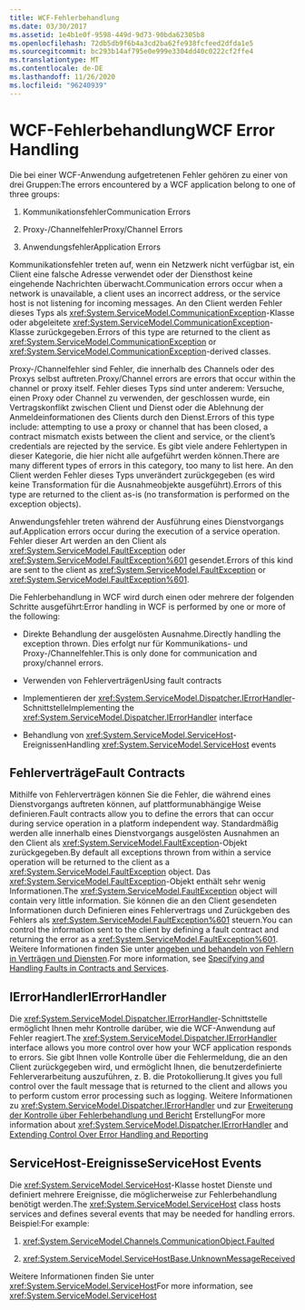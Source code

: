 ```yaml
---
title: WCF-Fehlerbehandlung
ms.date: 03/30/2017
ms.assetid: 1e4b1e0f-9598-449d-9d73-90bda62305b8
ms.openlocfilehash: 72db5db9f6b4a3cd2ba62fe938fcfeed2dfda1e5
ms.sourcegitcommit: bc293b14af795e0e999e3304dd40c0222cf2ffe4
ms.translationtype: MT
ms.contentlocale: de-DE
ms.lasthandoff: 11/26/2020
ms.locfileid: "96240939"
---
```

# <a name="wcf-error-handling"></a><span data-ttu-id="6f3a5-102">WCF-Fehlerbehandlung</span><span class="sxs-lookup"><span data-stu-id="6f3a5-102">WCF Error Handling</span></span>

<span data-ttu-id="6f3a5-103">Die bei einer WCF-Anwendung aufgetretenen Fehler gehören zu einer von drei Gruppen:</span><span class="sxs-lookup"><span data-stu-id="6f3a5-103">The errors encountered by a WCF application belong to one of three groups:</span></span>  
  
1. <span data-ttu-id="6f3a5-104">Kommunikationsfehler</span><span class="sxs-lookup"><span data-stu-id="6f3a5-104">Communication Errors</span></span>  
  
2. <span data-ttu-id="6f3a5-105">Proxy-/Channelfehler</span><span class="sxs-lookup"><span data-stu-id="6f3a5-105">Proxy/Channel Errors</span></span>  
  
3. <span data-ttu-id="6f3a5-106">Anwendungsfehler</span><span class="sxs-lookup"><span data-stu-id="6f3a5-106">Application Errors</span></span>  
  
 <span data-ttu-id="6f3a5-107">Kommunikationsfehler treten auf, wenn ein Netzwerk nicht verfügbar ist, ein Client eine falsche Adresse verwendet oder der Diensthost keine eingehende Nachrichten überwacht.</span><span class="sxs-lookup"><span data-stu-id="6f3a5-107">Communication errors occur when a network is unavailable, a client uses an incorrect address, or the service host is not listening for incoming messages.</span></span> <span data-ttu-id="6f3a5-108">An den Client werden Fehler dieses Typs als <xref:System.ServiceModel.CommunicationException>-Klasse oder abgeleitete <xref:System.ServiceModel.CommunicationException>-Klasse zurückgegeben.</span><span class="sxs-lookup"><span data-stu-id="6f3a5-108">Errors of this type are returned to the client as <xref:System.ServiceModel.CommunicationException> or <xref:System.ServiceModel.CommunicationException>-derived classes.</span></span>  
  
 <span data-ttu-id="6f3a5-109">Proxy-/Channelfehler sind Fehler, die innerhalb des Channels oder des Proxys selbst auftreten.</span><span class="sxs-lookup"><span data-stu-id="6f3a5-109">Proxy/Channel errors are errors that occur within the channel or proxy itself.</span></span> <span data-ttu-id="6f3a5-110">Fehler dieses Typs sind unter anderem: Versuche, einen Proxy oder Channel zu verwenden, der geschlossen wurde, ein Vertragskonflikt zwischen Client und Dienst oder die Ablehnung der Anmeldeinformationen des Clients durch den Dienst.</span><span class="sxs-lookup"><span data-stu-id="6f3a5-110">Errors of this type include: attempting to use a proxy or channel that has been closed, a contract mismatch exists between the client and service, or the client’s credentials are rejected by the service.</span></span> <span data-ttu-id="6f3a5-111">Es gibt viele andere Fehlertypen in dieser Kategorie, die hier nicht alle aufgeführt werden können.</span><span class="sxs-lookup"><span data-stu-id="6f3a5-111">There are many different types of errors in this category, too many to list here.</span></span> <span data-ttu-id="6f3a5-112">An den Client werden Fehler dieses Typs unverändert zurückgegeben (es wird keine Transformation für die Ausnahmeobjekte ausgeführt).</span><span class="sxs-lookup"><span data-stu-id="6f3a5-112">Errors of this type are returned to the client as-is (no transformation is performed on the exception objects).</span></span>  
  
 <span data-ttu-id="6f3a5-113">Anwendungsfehler treten während der Ausführung eines Dienstvorgangs auf.</span><span class="sxs-lookup"><span data-stu-id="6f3a5-113">Application errors occur during the execution of a service operation.</span></span> <span data-ttu-id="6f3a5-114">Fehler dieser Art werden an den Client als <xref:System.ServiceModel.FaultException> oder <xref:System.ServiceModel.FaultException%601> gesendet.</span><span class="sxs-lookup"><span data-stu-id="6f3a5-114">Errors of this kind are sent to the client as <xref:System.ServiceModel.FaultException> or <xref:System.ServiceModel.FaultException%601>.</span></span>  
  
 <span data-ttu-id="6f3a5-115">Die Fehlerbehandlung in WCF wird durch einen oder mehrere der folgenden Schritte ausgeführt:</span><span class="sxs-lookup"><span data-stu-id="6f3a5-115">Error handling in WCF is performed by one or more of the following:</span></span>  
  
- <span data-ttu-id="6f3a5-116">Direkte Behandlung der ausgelösten Ausnahme.</span><span class="sxs-lookup"><span data-stu-id="6f3a5-116">Directly handling the exception thrown.</span></span> <span data-ttu-id="6f3a5-117">Dies erfolgt nur für Kommunikations- und Proxy-/Channelfehler.</span><span class="sxs-lookup"><span data-stu-id="6f3a5-117">This is only done for communication and proxy/channel errors.</span></span>  
  
- <span data-ttu-id="6f3a5-118">Verwenden von Fehlerverträgen</span><span class="sxs-lookup"><span data-stu-id="6f3a5-118">Using fault contracts</span></span>  
  
- <span data-ttu-id="6f3a5-119">Implementieren der <xref:System.ServiceModel.Dispatcher.IErrorHandler>-Schnittstelle</span><span class="sxs-lookup"><span data-stu-id="6f3a5-119">Implementing the <xref:System.ServiceModel.Dispatcher.IErrorHandler> interface</span></span>  
  
- <span data-ttu-id="6f3a5-120">Behandlung von <xref:System.ServiceModel.ServiceHost>-Ereignissen</span><span class="sxs-lookup"><span data-stu-id="6f3a5-120">Handling <xref:System.ServiceModel.ServiceHost> events</span></span>  
  
## <a name="fault-contracts"></a><span data-ttu-id="6f3a5-121">Fehlerverträge</span><span class="sxs-lookup"><span data-stu-id="6f3a5-121">Fault Contracts</span></span>  

 <span data-ttu-id="6f3a5-122">Mithilfe von Fehlerverträgen können Sie die Fehler, die während eines Dienstvorgangs auftreten können, auf plattformunabhängige Weise definieren.</span><span class="sxs-lookup"><span data-stu-id="6f3a5-122">Fault contracts allow you to define the errors that can occur during service operation in a platform independent way.</span></span> <span data-ttu-id="6f3a5-123">Standardmäßig werden alle innerhalb eines Dienstvorgangs ausgelösten Ausnahmen an den Client als <xref:System.ServiceModel.FaultException>-Objekt zurückgegeben.</span><span class="sxs-lookup"><span data-stu-id="6f3a5-123">By default all exceptions thrown from within a service operation will be returned to the client as a <xref:System.ServiceModel.FaultException> object.</span></span> <span data-ttu-id="6f3a5-124">Das <xref:System.ServiceModel.FaultException>-Objekt enthält sehr wenig Informationen.</span><span class="sxs-lookup"><span data-stu-id="6f3a5-124">The <xref:System.ServiceModel.FaultException> object will contain very little information.</span></span> <span data-ttu-id="6f3a5-125">Sie können die an den Client gesendeten Informationen durch Definieren eines Fehlervertrags und Zurückgeben des Fehlers als <xref:System.ServiceModel.FaultException%601> steuern.</span><span class="sxs-lookup"><span data-stu-id="6f3a5-125">You can control the information sent to the client by defining a fault contract and returning the error as a <xref:System.ServiceModel.FaultException%601>.</span></span> <span data-ttu-id="6f3a5-126">Weitere Informationen finden Sie unter [angeben und behandeln von Fehlern in Verträgen und Diensten](specifying-and-handling-faults-in-contracts-and-services.md).</span><span class="sxs-lookup"><span data-stu-id="6f3a5-126">For more information, see [Specifying and Handling Faults in Contracts and Services](specifying-and-handling-faults-in-contracts-and-services.md).</span></span>  
  
## <a name="ierrorhandler"></a><span data-ttu-id="6f3a5-127">IErrorHandler</span><span class="sxs-lookup"><span data-stu-id="6f3a5-127">IErrorHandler</span></span>  

 <span data-ttu-id="6f3a5-128">Die <xref:System.ServiceModel.Dispatcher.IErrorHandler>-Schnittstelle ermöglicht Ihnen mehr Kontrolle darüber, wie die WCF-Anwendung auf Fehler reagiert.</span><span class="sxs-lookup"><span data-stu-id="6f3a5-128">The <xref:System.ServiceModel.Dispatcher.IErrorHandler> interface allows you more control over how your WCF application responds to errors.</span></span>  <span data-ttu-id="6f3a5-129">Sie gibt Ihnen volle Kontrolle über die Fehlermeldung, die an den Client zurückgegeben wird, und ermöglicht Ihnen, die benutzerdefinierte Fehlerverarbeitung auszuführen, z. B. die Protokollierung.</span><span class="sxs-lookup"><span data-stu-id="6f3a5-129">It gives you full control over the fault message that is returned to the client and allows you to perform custom error processing such as logging.</span></span>  <span data-ttu-id="6f3a5-130">Weitere Informationen zu <xref:System.ServiceModel.Dispatcher.IErrorHandler> und zur [Erweiterung der Kontrolle über Fehlerbehandlung und Bericht](./samples/extending-control-over-error-handling-and-reporting.md) Erstellung</span><span class="sxs-lookup"><span data-stu-id="6f3a5-130">For more information about <xref:System.ServiceModel.Dispatcher.IErrorHandler> and [Extending Control Over Error Handling and Reporting](./samples/extending-control-over-error-handling-and-reporting.md)</span></span>  
  
## <a name="servicehost-events"></a><span data-ttu-id="6f3a5-131">ServiceHost-Ereignisse</span><span class="sxs-lookup"><span data-stu-id="6f3a5-131">ServiceHost Events</span></span>  

 <span data-ttu-id="6f3a5-132">Die <xref:System.ServiceModel.ServiceHost>-Klasse hostet Dienste und definiert mehrere Ereignisse, die möglicherweise zur Fehlerbehandlung benötigt werden.</span><span class="sxs-lookup"><span data-stu-id="6f3a5-132">The <xref:System.ServiceModel.ServiceHost> class hosts services and defines several events that may be needed for handling errors.</span></span> <span data-ttu-id="6f3a5-133">Beispiel:</span><span class="sxs-lookup"><span data-stu-id="6f3a5-133">For example:</span></span>  
  
1. <xref:System.ServiceModel.Channels.CommunicationObject.Faulted>
  
2. <xref:System.ServiceModel.ServiceHostBase.UnknownMessageReceived>
  
 <span data-ttu-id="6f3a5-134">Weitere Informationen finden Sie unter <xref:System.ServiceModel.ServiceHost></span><span class="sxs-lookup"><span data-stu-id="6f3a5-134">For more information, see <xref:System.ServiceModel.ServiceHost></span></span>
